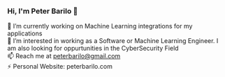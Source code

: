 ### Hi, I'm Peter Barilo 👋 <br> 
🔭 I’m currently working on Machine Learning integrations for my applications <br> 
👀 I’m interested in working as a Software or Machine Learning Engineer. I am also looking for oppurtunities in the CyberSecurity Field <br> 
📫 Reach me at peterbarilo@gmail.com  <br> 
⚡ Personal Website: peterbarilo.com

<!--
**PeterBarilo/PeterBarilo** is a ✨ _special_ ✨ repository because its `README.md` (this file) appears on your GitHub profile.

Here are some ideas to get you started:

- 🔭 I’m currently working on ...
- 🌱 I’m currently learning ...
- 👯 I’m looking to collaborate on ...
- 🤔 I’m looking for help with ...
- 💬 Ask me about ...
- 📫 How to reach me: ...
- 😄 Pronouns: ...
- ⚡ Fun fact: ...
-->


